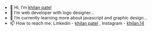 - 👋 Hi, I’m [khilan patel](https://khilan37.github.io/personal_portfolio/)
- 👀 I’m web developer with logo designer...
- 🌱 I’m currently learning more about javascript and graphic design...
- 📫 How to reach me: Linkedin - [khilan patel](https://www.linkedin.com/in/khilan-patel-b4aa36229/) , Instagram - [khilan.14](https://www.instagram.com/khilan.14/)

<!---
khilan37/khilan37 is a ✨ special ✨ repository because its `README.md` (this file) appears on your GitHub profile.
You can click the Preview link to take a look at your changes.
--->

